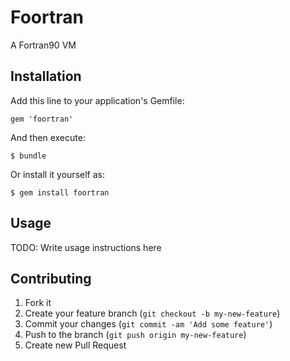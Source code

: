 # Foortran

A Fortran90 VM

## Installation

Add this line to your application's Gemfile:

    gem 'foortran'

And then execute:

    $ bundle

Or install it yourself as:

    $ gem install foortran

## Usage

TODO: Write usage instructions here

## Contributing

1. Fork it
2. Create your feature branch (`git checkout -b my-new-feature`)
3. Commit your changes (`git commit -am 'Add some feature'`)
4. Push to the branch (`git push origin my-new-feature`)
5. Create new Pull Request
